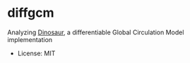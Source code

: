 # diffgcm

Analyzing [Dinosaur](https://github.com/google-research/dinosaur/tree/main), a differentiable Global Circulation Model implementation
* License: MIT
